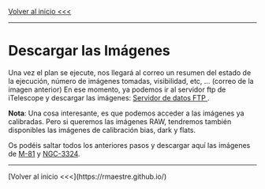 
[Volver al inicio <<<](https://rmaestre.github.io/)
<hr>

# Descargar las Imágenes

Una vez el plan se ejecute, nos llegará al correo un resumen del estado de la ejecución, número de imágenes tomadas, visibilidad, etc, ... (correo de la imagen anterior) En ese momento, ya podemos ir al servidor ftp de iTelescope y descargar las imágenes: [Servidor de datos FTP ](https://data.itelescope.net/).

**Nota**: Una cosa interesante, es que podemos acceder a las imágenes ya calibradas. Pero si queremos las imágenes RAW, tendremos también disponibles las imágenes de calibración bias, dark y flats.

Os podéis saltar todos los anteriores pasos y descargar aquí las imágenes de [M-81](http://bit.ly/2QAJ0kZ) y [NGC-3324](http://bit.ly/33zvvrb).

<hr>
[Volver al inicio <<<](https://rmaestre.github.io/)
